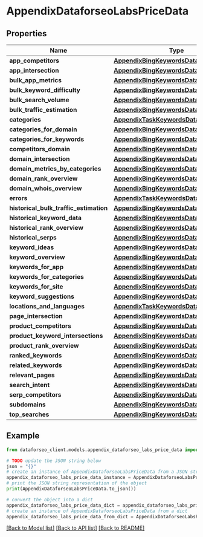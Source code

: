 # AppendixDataforseoLabsPriceData


## Properties

Name | Type | Description | Notes
------------ | ------------- | ------------- | -------------
**app_competitors** | [**AppendixBingKeywordsDataPriceDataInfo**](AppendixBingKeywordsDataPriceDataInfo.md) |  | [optional] 
**app_intersection** | [**AppendixBingKeywordsDataPriceDataInfo**](AppendixBingKeywordsDataPriceDataInfo.md) |  | [optional] 
**bulk_app_metrics** | [**AppendixBingKeywordsDataPriceDataInfo**](AppendixBingKeywordsDataPriceDataInfo.md) |  | [optional] 
**bulk_keyword_difficulty** | [**AppendixBingKeywordsDataPriceDataInfo**](AppendixBingKeywordsDataPriceDataInfo.md) |  | [optional] 
**bulk_search_volume** | [**AppendixBingKeywordsDataPriceDataInfo**](AppendixBingKeywordsDataPriceDataInfo.md) |  | [optional] 
**bulk_traffic_estimation** | [**AppendixBingKeywordsDataPriceDataInfo**](AppendixBingKeywordsDataPriceDataInfo.md) |  | [optional] 
**categories** | [**AppendixTaskKeywordsDataPriceDataInfo**](AppendixTaskKeywordsDataPriceDataInfo.md) |  | [optional] 
**categories_for_domain** | [**AppendixBingKeywordsDataPriceDataInfo**](AppendixBingKeywordsDataPriceDataInfo.md) |  | [optional] 
**categories_for_keywords** | [**AppendixBingKeywordsDataPriceDataInfo**](AppendixBingKeywordsDataPriceDataInfo.md) |  | [optional] 
**competitors_domain** | [**AppendixBingKeywordsDataPriceDataInfo**](AppendixBingKeywordsDataPriceDataInfo.md) |  | [optional] 
**domain_intersection** | [**AppendixBingKeywordsDataPriceDataInfo**](AppendixBingKeywordsDataPriceDataInfo.md) |  | [optional] 
**domain_metrics_by_categories** | [**AppendixBingKeywordsDataPriceDataInfo**](AppendixBingKeywordsDataPriceDataInfo.md) |  | [optional] 
**domain_rank_overview** | [**AppendixBingKeywordsDataPriceDataInfo**](AppendixBingKeywordsDataPriceDataInfo.md) |  | [optional] 
**domain_whois_overview** | [**AppendixBingKeywordsDataPriceDataInfo**](AppendixBingKeywordsDataPriceDataInfo.md) |  | [optional] 
**errors** | [**AppendixTaskKeywordsDataPriceDataInfo**](AppendixTaskKeywordsDataPriceDataInfo.md) |  | [optional] 
**historical_bulk_traffic_estimation** | [**AppendixBingKeywordsDataPriceDataInfo**](AppendixBingKeywordsDataPriceDataInfo.md) |  | [optional] 
**historical_keyword_data** | [**AppendixBingKeywordsDataPriceDataInfo**](AppendixBingKeywordsDataPriceDataInfo.md) |  | [optional] 
**historical_rank_overview** | [**AppendixBingKeywordsDataPriceDataInfo**](AppendixBingKeywordsDataPriceDataInfo.md) |  | [optional] 
**historical_serps** | [**AppendixBingKeywordsDataPriceDataInfo**](AppendixBingKeywordsDataPriceDataInfo.md) |  | [optional] 
**keyword_ideas** | [**AppendixBingKeywordsDataPriceDataInfo**](AppendixBingKeywordsDataPriceDataInfo.md) |  | [optional] 
**keyword_overview** | [**AppendixBingKeywordsDataPriceDataInfo**](AppendixBingKeywordsDataPriceDataInfo.md) |  | [optional] 
**keywords_for_app** | [**AppendixBingKeywordsDataPriceDataInfo**](AppendixBingKeywordsDataPriceDataInfo.md) |  | [optional] 
**keywords_for_categories** | [**AppendixBingKeywordsDataPriceDataInfo**](AppendixBingKeywordsDataPriceDataInfo.md) |  | [optional] 
**keywords_for_site** | [**AppendixBingKeywordsDataPriceDataInfo**](AppendixBingKeywordsDataPriceDataInfo.md) |  | [optional] 
**keyword_suggestions** | [**AppendixBingKeywordsDataPriceDataInfo**](AppendixBingKeywordsDataPriceDataInfo.md) |  | [optional] 
**locations_and_languages** | [**AppendixTaskKeywordsDataPriceDataInfo**](AppendixTaskKeywordsDataPriceDataInfo.md) |  | [optional] 
**page_intersection** | [**AppendixBingKeywordsDataPriceDataInfo**](AppendixBingKeywordsDataPriceDataInfo.md) |  | [optional] 
**product_competitors** | [**AppendixBingKeywordsDataPriceDataInfo**](AppendixBingKeywordsDataPriceDataInfo.md) |  | [optional] 
**product_keyword_intersections** | [**AppendixBingKeywordsDataPriceDataInfo**](AppendixBingKeywordsDataPriceDataInfo.md) |  | [optional] 
**product_rank_overview** | [**AppendixBingKeywordsDataPriceDataInfo**](AppendixBingKeywordsDataPriceDataInfo.md) |  | [optional] 
**ranked_keywords** | [**AppendixBingKeywordsDataPriceDataInfo**](AppendixBingKeywordsDataPriceDataInfo.md) |  | [optional] 
**related_keywords** | [**AppendixBingKeywordsDataPriceDataInfo**](AppendixBingKeywordsDataPriceDataInfo.md) |  | [optional] 
**relevant_pages** | [**AppendixBingKeywordsDataPriceDataInfo**](AppendixBingKeywordsDataPriceDataInfo.md) |  | [optional] 
**search_intent** | [**AppendixBingKeywordsDataPriceDataInfo**](AppendixBingKeywordsDataPriceDataInfo.md) |  | [optional] 
**serp_competitors** | [**AppendixBingKeywordsDataPriceDataInfo**](AppendixBingKeywordsDataPriceDataInfo.md) |  | [optional] 
**subdomains** | [**AppendixBingKeywordsDataPriceDataInfo**](AppendixBingKeywordsDataPriceDataInfo.md) |  | [optional] 
**top_searches** | [**AppendixBingKeywordsDataPriceDataInfo**](AppendixBingKeywordsDataPriceDataInfo.md) |  | [optional] 

## Example

```python
from dataforseo_client.models.appendix_dataforseo_labs_price_data import AppendixDataforseoLabsPriceData

# TODO update the JSON string below
json = "{}"
# create an instance of AppendixDataforseoLabsPriceData from a JSON string
appendix_dataforseo_labs_price_data_instance = AppendixDataforseoLabsPriceData.from_json(json)
# print the JSON string representation of the object
print(AppendixDataforseoLabsPriceData.to_json())

# convert the object into a dict
appendix_dataforseo_labs_price_data_dict = appendix_dataforseo_labs_price_data_instance.to_dict()
# create an instance of AppendixDataforseoLabsPriceData from a dict
appendix_dataforseo_labs_price_data_from_dict = AppendixDataforseoLabsPriceData.from_dict(appendix_dataforseo_labs_price_data_dict)
```
[[Back to Model list]](../README.md#documentation-for-models) [[Back to API list]](../README.md#documentation-for-api-endpoints) [[Back to README]](../README.md)



